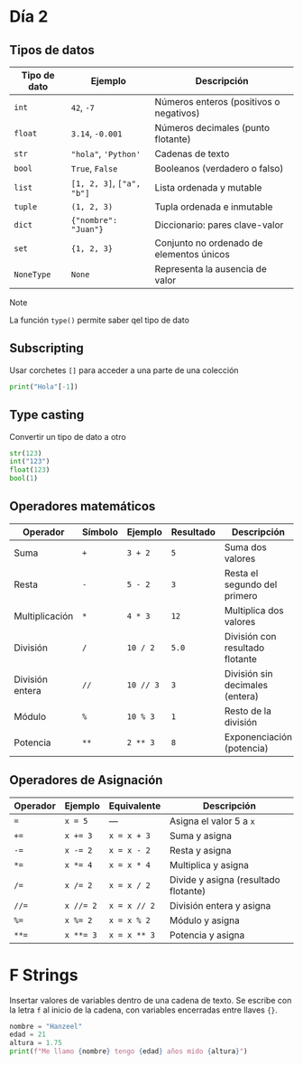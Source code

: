 # Día 2

## Tipos de datos
| Tipo de dato     | Ejemplo                 | Descripción                                  |
|------------------|-------------------------|----------------------------------------------|
| `int`            | `42`, `-7`              | Números enteros (positivos o negativos)      |
| `float`          | `3.14`, `-0.001`         | Números decimales (punto flotante)           |
| `str`            | `"hola"`, `'Python'`     | Cadenas de texto                             |
| `bool`           | `True`, `False`          | Booleanos (verdadero o falso)                |
| `list`           | `[1, 2, 3]`, `["a", "b"]`| Lista ordenada y mutable                     |
| `tuple`          | `(1, 2, 3)`              | Tupla ordenada e inmutable                   |
| `dict`           | `{"nombre": "Juan"}`     | Diccionario: pares clave-valor               |
| `set`            | `{1, 2, 3}`              | Conjunto no ordenado de elementos únicos     |
| `NoneType`       | `None`                   | Representa la ausencia de valor              |

> [!NOTE]
> La función `type()` permite saber qel tipo de dato

## Subscripting
Usar corchetes `[]` para acceder a una parte de una colección
```python
print("Hola"[-1])
```

## Type casting
Convertir un tipo de dato a otro
```python
str(123)
int("123")
float(123)
bool(1)
```

## Operadores matemáticos
| Operador | Símbolo | Ejemplo         | Resultado | Descripción                     |
|----------|---------|------------------|-----------|---------------------------------|
| Suma     | `+`     | `3 + 2`          | `5`       | Suma dos valores                |
| Resta    | `-`     | `5 - 2`          | `3`       | Resta el segundo del primero    |
| Multiplicación | `*` | `4 * 3`        | `12`      | Multiplica dos valores          |
| División | `/`     | `10 / 2`         | `5.0`     | División con resultado flotante |
| División entera | `//` | `10 // 3`    | `3`       | División sin decimales (entera) |
| Módulo   | `%`     | `10 % 3`         | `1`       | Resto de la división            |
| Potencia | `**`    | `2 ** 3`         | `8`       | Exponenciación (potencia)       |

## Operadores de Asignación
| Operador | Ejemplo     | Equivalente     | Descripción                          |
|----------|-------------|------------------|--------------------------------------|
| `=`      | `x = 5`     | —                | Asigna el valor 5 a `x`              |
| `+=`     | `x += 3`    | `x = x + 3`      | Suma y asigna                        |
| `-=`     | `x -= 2`    | `x = x - 2`      | Resta y asigna                       |
| `*=`     | `x *= 4`    | `x = x * 4`      | Multiplica y asigna                  |
| `/=`     | `x /= 2`    | `x = x / 2`      | Divide y asigna (resultado flotante)|
| `//=`    | `x //= 2`   | `x = x // 2`     | División entera y asigna             |
| `%=`     | `x %= 2`    | `x = x % 2`      | Módulo y asigna                      |
| `**=`    | `x **= 3`   | `x = x ** 3`     | Potencia y asigna                    |

# F Strings
Insertar valores de variables dentro de una cadena de texto. Se escribe con la letra `f` al inicio de la cadena, con variables encerradas entre llaves `{}`.
```python
nombre = "Hanzeel"
edad = 21
altura = 1.75
print(f"Me llamo {nombre} tengo {edad} años mido {altura}")
```